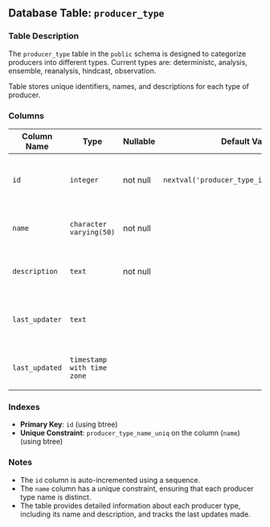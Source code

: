 ## Database Table: `producer_type`

### Table Description
The `producer_type` table in the `public` schema is designed to categorize producers into different types. Current types are: deterministc, analysis, ensemble, reanalysis, hindcast, observation.

Table stores unique identifiers, names, and descriptions for each type of producer.

### Columns
| Column Name   | Type                            | Nullable | Default Value                               | Description                                    |
| ------------- | ------------------------------- | -------- | ------------------------------------------- | ---------------------------------------------- |
| `id`          | `integer`                       | not null | `nextval('producer_type_id_seq'::regclass)` | Unique identifier for each producer type.      |
| `name`        | `character varying(50)`         | not null |                                             | Name of the producer type.                     |
| `description` | `text`                          | not null |                                             | Description of the producer type.              |
| `last_updater`| `text`                          |          |                                             | Information about who last updated the record. |
| `last_updated`| `timestamp with time zone`      |          |                                             | Timestamp of the last update to the record.    |

### Indexes
- **Primary Key**: `id` (using btree)
- **Unique Constraint**: `producer_type_name_uniq` on the column (`name`) (using btree)

### Notes
- The `id` column is auto-incremented using a sequence.
- The `name` column has a unique constraint, ensuring that each producer type name is distinct.
- The table provides detailed information about each producer type, including its name and description, and tracks the last updates made.

